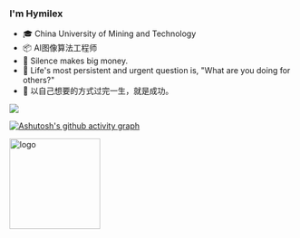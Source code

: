 ### I'm Hymilex

<!-- <img src="https://github-readme-stats.vercel.app/api?username=Hymilex&show_icons=true" alt="logo" height="160" align="right" style="margin: 5px; margin-bottom: 20px;" /> -->



- 🎓 China University of Mining and Technology
- 📦 AI图像算法工程师
- 🤔 Silence makes big money.
- 💬 Life's most persistent and urgent question is, "What are you doing for others?"
- 🌱 以自己想要的方式过完一生，就是成功。


<!--
**Hymilex/Hymilex** is a ✨ _special_ ✨ repository because its `README.md` (this file) appears on your GitHub profile.

Here are some ideas to get you started:

- 🔭 I’m currently working on ...
- 🌱 I’m currently learning ...
- 👯 I’m looking to collaborate on ...
- 🤔 I’m looking for help with ...
- 💬 Ask me about ...
- 📫 How to reach me: ...
- 😄 Pronouns: ...
- ⚡ Fun fact: ...
- 👋
-->




![](https://visitor-badge.glitch.me/badge?page_id=Hymilex.readme)

[![Ashutosh's github activity graph](https://activity-graph.herokuapp.com/graph?username=Hymilex&theme=react-dark)](https://github.com/ashutosh00710/github-readme-activity-graph)


<img src="https://github-profile-trophy.vercel.app/?username=Hymilex&theme=flat&column=7" alt="logo" height="160" align="center" style="margin: auto; margin-bottom: 20px;" />
